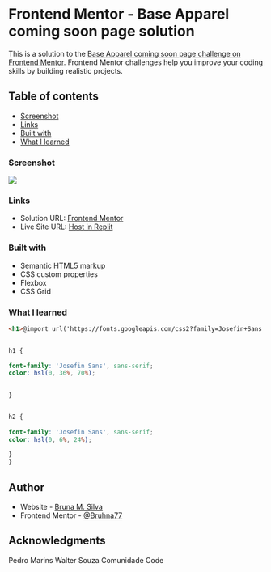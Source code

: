 # Frontend Mentor - Base Apparel coming soon page solution

This is a solution to the [Base Apparel coming soon page challenge on Frontend Mentor](https://www.frontendmentor.io/challenges/base-apparel-coming-soon-page-5d46b47f8db8a7063f9331a0). Frontend Mentor challenges help you improve your coding skills by building realistic projects. 

## Table of contents
  
  - [Screenshot](#screenshot)
  - [Links](#links)
  - [Built with](#built-with)
  - [What I learned](#what-i-learned)

### Screenshot

![](img/aparenciafinal.jpg)


### Links

- Solution URL: [Frontend Mentor](https://your-solution-url.com](https://projeto-1-csv-19.bruhna77.repl.co/)](https://www.frontendmentor.io/solutions/html-css-mTcjvlT0QV))
- Live Site URL: [Host in Replit](https://your-solution-url.com](https://projeto-1-csv-19.bruhna77.repl.co/))


### Built with

- Semantic HTML5 markup
- CSS custom properties
- Flexbox
- CSS Grid


### What I learned


```html
<h1>@import url('https://fonts.googleapis.com/css2?family=Josefin+Sans:wght@300;400;600&display=swap');</h1>
```
```css

h1 {
  
font-family: 'Josefin Sans', sans-serif; 
color: hsl(0, 36%, 70%);

  
}


h2 {
  
font-family: 'Josefin Sans', sans-serif;  
color: hsl(0, 6%, 24%);
  
}
}

```


## Author

- Website - [Bruna M. Silva](https://www.linkedin.com/in/bruhna77/)
- Frontend Mentor - [@Bruhna77](https://www.frontendmentor.io/profile/bruhna77)


## Acknowledgments

Pedro Marins
Walter Souza
Comunidade Code

